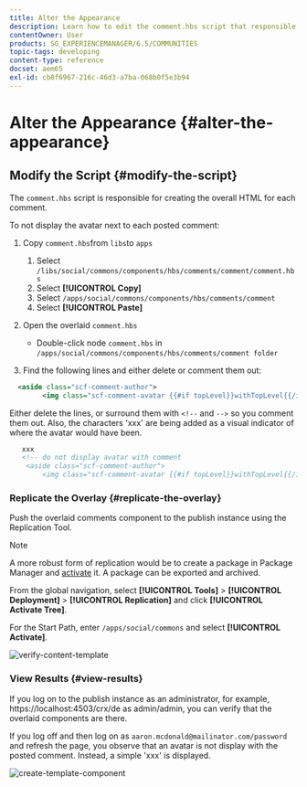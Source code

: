 ```yaml
---
title: Alter the Appearance
description: Learn how to edit the comment.hbs script that responsible for creating the overall HTML for each comment in Adobe Experience Manager Communities.
contentOwner: User
products: SG_EXPERIENCEMANAGER/6.5/COMMUNITIES
topic-tags: developing
content-type: reference
docset: aem65
exl-id: cb8f6967-216c-46d3-a7ba-068b0f5e3b94
---
```

# Alter the Appearance {#alter-the-appearance}

## Modify the Script {#modify-the-script}

The `comment.hbs` script is responsible for creating the overall HTML for each comment.

To not display the avatar next to each posted comment:

1. Copy `comment.hbs`from `libs`to `apps`

   1. Select `/libs/social/commons/components/hbs/comments/comment/comment.hbs`
   1. Select **[!UICONTROL Copy]**
   1. Select `/apps/social/commons/components/hbs/comments/comment`
   1. Select **[!UICONTROL Paste]**

1. Open the overlaid `comment.hbs`

   * Double-click node `comment.hbs` in `/apps/social/commons/components/hbs/comments/comment folder`

1. Find the following lines and either delete or comment them out:

```xml
  <aside class="scf-comment-author">
        <img class="scf-comment-avatar {{#if topLevel}}withTopLevel{{/if}}" src="{{author.avatarUrl}}"></img>

```

Either delete the lines, or surround them with `<!--` and `-->` so you comment them out. Also, the characters 'xxx' are being added as a visual indicator of where the avatar would have been.

```xml
   xxx
   <!-- do not display avatar with comment
    <aside class="scf-comment-author">
        <img class="scf-comment-avatar {{#if topLevel}}withTopLevel{{/if}}" src="{{author.avatarUrl}}"></img>

```

### Replicate the Overlay {#replicate-the-overlay}

Push the overlaid comments component to the publish instance using the Replication Tool.

>[!NOTE]
>
>A more robust form of replication would be to create a package in Package Manager and [activate](/help/sites-administering/package-manager.md#replicating-packages) it. A package can be exported and archived.

From the global navigation, select **[!UICONTROL Tools]** > **[!UICONTROL Deployment]** > **[!UICONTROL Replication]** and click **[!UICONTROL Activate Tree]**.

For the Start Path, enter `/apps/social/commons` and select **[!UICONTROL Activate]**.

 ![verify-content-template](assets/verify-content-template.png)

### View Results {#view-results}

If you log on to the publish instance as an administrator, for example, https://localhost:4503/crx/de as admin/admin, you can verify that the overlaid components are there.

If you log off and then log on as `aaron.mcdonald@mailinator.com/password` and refresh the page, you observe that an avatar is not display with the posted comment. Instead, a simple 'xxx' is displayed.

![create-template-component](assets/create-template-component.png)
